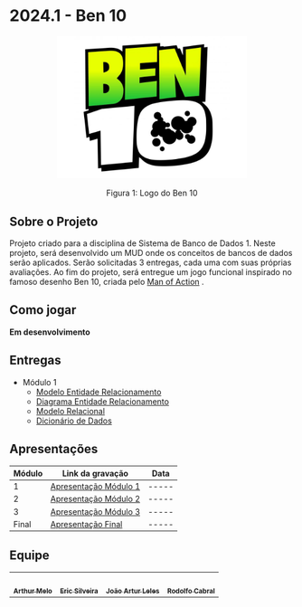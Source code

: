 # 2024.1 - Ben 10

<div align="center">
    <img src="assets\ben-10.jpg" style="width:35vw"/>
    <p> Figura 1: Logo do Ben 10</p> 
</div>

## Sobre o Projeto

Projeto criado para a disciplina de Sistema de Banco de Dados 1. Neste projeto, será desenvolvido um MUD onde os conceitos de bancos de dados serão aplicados. Serão solicitadas 3 entregas, cada uma com suas próprias avaliações. Ao fim do projeto, será entregue um jogo funcional inspirado no famoso desenho Ben 10, criada pelo [Man of Action](https://manofaction.tv/) .

## Como jogar

**Em desenvolvimento**

## Entregas
- Módulo 1
    - [Modelo Entidade Relacionamento](./docs/modulo1/MER.md)
    - [Diagrama Entidade Relacionamento](./docs/modulo1/DER.md)
    - [Modelo Relacional](./docs/modulo1/MR.md)
    - [Dicionário de Dados](./docs/modulo1/DD.md)

## Apresentações
| Módulo | Link da gravação        | Data       |
| ------ | ----------------------- | ---------- |
| 1      | [Apresentação Módulo 1](./docs/apresentacao/apresentacao1.md) | ----- |
| 2      | [Apresentação Módulo 2](./docs/apresentacao/apresentacao2.md) | ----- |
| 3      | [Apresentação Módulo 3](./docs/apresentacao/apresentacao3.md) | ----- |
| Final  | [Apresentação Final](./docs/apresentacao/apresentacaoFinal.md)  | ----- |

## Equipe

<table>
  <tr>
    <td align="center"><a href="https://github.com/Arthrok"><img style="border-radius: 50%;" src="https://avatars.githubusercontent.com/u/98776585?v=4" width="100px;" alt=""/><br /><sub><b>Arthur Melo</b></sub></a><br />
    <td align="center"><a href="https://github.com/ericbky"><img style="border-radius: 50%;" src="https://avatars.githubusercontent.com/u/65634855?v=4" width="100px;" alt=""/><br /><sub><b>Eric Silveira</b></sub></a><br />
    <td align="center"><a href="https://github.com/joao-artl"><img style="border-radius: 50%;" src="https://avatars.githubusercontent.com/u/124414056?v=4" width="100px;" alt=""/><br /><sub><b>João Artur Leles</b></sub></a><br />
    <td align="center"><a href="https://github.com/roddas"><img style="border-radius: 50%;" src="https://avatars.githubusercontent.com/u/9947506?v=4" width="100px;" alt=""/><br /><sub><b>Rodolfo Cabral</b></sub></a><br />
  </tr>
</table>